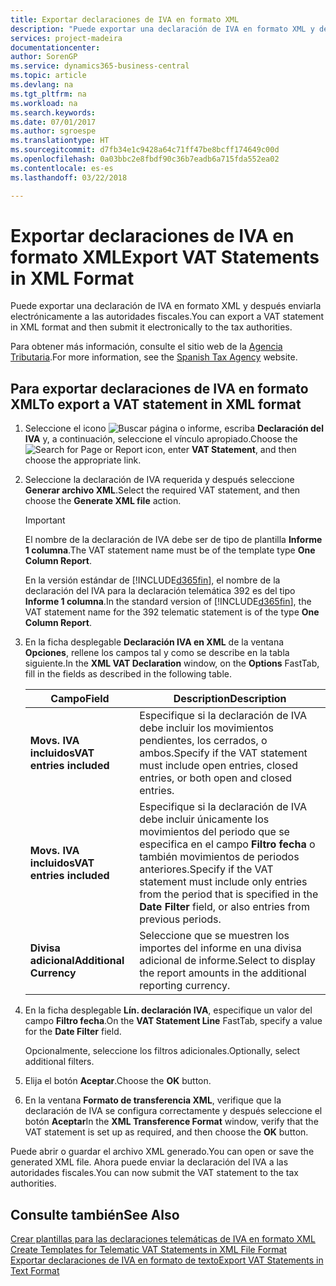 ```yaml
---
title: Exportar declaraciones de IVA en formato XML
description: "Puede exportar una declaración de IVA en formato XML y después enviarla electrónicamente a las autoridades fiscales."
services: project-madeira
documentationcenter: 
author: SorenGP
ms.service: dynamics365-business-central
ms.topic: article
ms.devlang: na
ms.tgt_pltfrm: na
ms.workload: na
ms.search.keywords: 
ms.date: 07/01/2017
ms.author: sgroespe
ms.translationtype: HT
ms.sourcegitcommit: d7fb34e1c9428a64c71ff47be8bcff174649c00d
ms.openlocfilehash: 0a03bbc2e8fbdf90c36b7eadb6a715fda552ea02
ms.contentlocale: es-es
ms.lasthandoff: 03/22/2018

---
```

# <a name="export-vat-statements-in-xml-format"></a><span data-ttu-id="3c62d-103">Exportar declaraciones de IVA en formato XML</span><span class="sxs-lookup"><span data-stu-id="3c62d-103">Export VAT Statements in XML Format</span></span>
<span data-ttu-id="3c62d-104">Puede exportar una declaración de IVA en formato XML y después enviarla electrónicamente a las autoridades fiscales.</span><span class="sxs-lookup"><span data-stu-id="3c62d-104">You can export a VAT statement in XML format and then submit it electronically to the tax authorities.</span></span>  

<span data-ttu-id="3c62d-105">Para obtener más información, consulte el sitio web de la [Agencia Tributaria](http://go.microsoft.com/fwlink/?LinkID=238181).</span><span class="sxs-lookup"><span data-stu-id="3c62d-105">For more information, see the [Spanish Tax Agency](http://go.microsoft.com/fwlink/?LinkID=238181) website.</span></span>  

## <a name="to-export-a-vat-statement-in-xml-format"></a><span data-ttu-id="3c62d-106">Para exportar declaraciones de IVA en formato XML</span><span class="sxs-lookup"><span data-stu-id="3c62d-106">To export a VAT statement in XML format</span></span>  

1.  <span data-ttu-id="3c62d-107">Seleccione el icono ![Buscar página o informe](../../media/ui-search/search_small.png "icono Buscar página o informe"), escriba **Declaración del IVA** y, a continuación, seleccione el vínculo apropiado.</span><span class="sxs-lookup"><span data-stu-id="3c62d-107">Choose the ![Search for Page or Report](../../media/ui-search/search_small.png "Search for Page or Report icon") icon, enter **VAT Statement**, and then choose the appropriate link.</span></span>  
2.  <span data-ttu-id="3c62d-108">Seleccione la declaración de IVA requerida y después seleccione **Generar archivo XML**.</span><span class="sxs-lookup"><span data-stu-id="3c62d-108">Select the required VAT statement, and then choose the **Generate XML file** action.</span></span>  

    > [!IMPORTANT]  
    >  <span data-ttu-id="3c62d-109">El nombre de la declaración de IVA debe ser de tipo de plantilla **Informe 1 columna**.</span><span class="sxs-lookup"><span data-stu-id="3c62d-109">The VAT statement name must be of the template type **One Column Report**.</span></span>  
    >   
    >  <span data-ttu-id="3c62d-110">En la versión estándar de [!INCLUDE[d365fin](../../includes/d365fin_md.md)], el nombre de la declaración del IVA para la declaración telemática 392 es del tipo **Informe 1 columna**.</span><span class="sxs-lookup"><span data-stu-id="3c62d-110">In the standard version of [!INCLUDE[d365fin](../../includes/d365fin_md.md)], the VAT statement name for the 392 telematic statement is of the type **One Column Report**.</span></span>  

3.  <span data-ttu-id="3c62d-111">En la ficha desplegable **Declaración IVA en XML** de la ventana **Opciones**, rellene los campos tal y como se describe en la tabla siguiente.</span><span class="sxs-lookup"><span data-stu-id="3c62d-111">In the **XML VAT Declaration** window, on the **Options** FastTab, fill in the fields as described in the following table.</span></span>  
  
    |<span data-ttu-id="3c62d-112">Campo</span><span class="sxs-lookup"><span data-stu-id="3c62d-112">Field</span></span>|<span data-ttu-id="3c62d-113">Description</span><span class="sxs-lookup"><span data-stu-id="3c62d-113">Description</span></span>|  
    |---------------------------------|---------------------------------------|  
    |<span data-ttu-id="3c62d-114">**Movs. IVA incluidos**</span><span class="sxs-lookup"><span data-stu-id="3c62d-114">**VAT entries included**</span></span>|<span data-ttu-id="3c62d-115">Especifique si la declaración de IVA debe incluir los movimientos pendientes, los cerrados, o ambos.</span><span class="sxs-lookup"><span data-stu-id="3c62d-115">Specify if the VAT statement must include open entries, closed entries, or both open and closed entries.</span></span>|  
    |<span data-ttu-id="3c62d-116">**Movs. IVA incluidos**</span><span class="sxs-lookup"><span data-stu-id="3c62d-116">**VAT entries included**</span></span>|<span data-ttu-id="3c62d-117">Especifique si la declaración de IVA debe incluir únicamente los movimientos del periodo que se especifica en el campo **Filtro fecha** o también movimientos de periodos anteriores.</span><span class="sxs-lookup"><span data-stu-id="3c62d-117">Specify if the VAT statement must include only entries from the period that is specified in the **Date Filter** field, or also entries from previous periods.</span></span>|  
    |<span data-ttu-id="3c62d-118">**Divisa adicional**</span><span class="sxs-lookup"><span data-stu-id="3c62d-118">**Additional Currency**</span></span>|<span data-ttu-id="3c62d-119">Seleccione que se muestren los importes del informe en una divisa adicional de informe.</span><span class="sxs-lookup"><span data-stu-id="3c62d-119">Select to display the report amounts in the additional reporting currency.</span></span>|  

4.  <span data-ttu-id="3c62d-120">En la ficha desplegable **Lín. declaración IVA**, especifique un valor del campo **Filtro fecha**.</span><span class="sxs-lookup"><span data-stu-id="3c62d-120">On the **VAT Statement Line** FastTab, specify a value for the **Date Filter** field.</span></span>  

    <span data-ttu-id="3c62d-121">Opcionalmente, seleccione los filtros adicionales.</span><span class="sxs-lookup"><span data-stu-id="3c62d-121">Optionally, select additional filters.</span></span>  
5.  <span data-ttu-id="3c62d-122">Elija el botón **Aceptar**.</span><span class="sxs-lookup"><span data-stu-id="3c62d-122">Choose the **OK** button.</span></span>  
6.  <span data-ttu-id="3c62d-123">En la ventana **Formato de transferencia XML**, verifique que la declaración de IVA se configura correctamente y después seleccione el botón **Aceptar**</span><span class="sxs-lookup"><span data-stu-id="3c62d-123">In the **XML Transference Format** window, verify that the VAT statement is set up as required, and then choose the **OK** button.</span></span>  

<span data-ttu-id="3c62d-124">Puede abrir o guardar el archivo XML generado.</span><span class="sxs-lookup"><span data-stu-id="3c62d-124">You can open or save the generated XML file.</span></span> <span data-ttu-id="3c62d-125">Ahora puede enviar la declaración del IVA a las autoridades fiscales.</span><span class="sxs-lookup"><span data-stu-id="3c62d-125">You can now submit the VAT statement to the tax authorities.</span></span>  

## <a name="see-also"></a><span data-ttu-id="3c62d-126">Consulte también</span><span class="sxs-lookup"><span data-stu-id="3c62d-126">See Also</span></span>  
 <span data-ttu-id="3c62d-127">[Crear plantillas para las declaraciones telemáticas de IVA en formato XML](how-to-create-templates-for-telematic-vat-statements-in-xml-file-format.md) </span><span class="sxs-lookup"><span data-stu-id="3c62d-127">[Create Templates for Telematic VAT Statements in XML File Format](how-to-create-templates-for-telematic-vat-statements-in-xml-file-format.md) </span></span>  
 [<span data-ttu-id="3c62d-128">Exportar declaraciones de IVA en formato de texto</span><span class="sxs-lookup"><span data-stu-id="3c62d-128">Export VAT Statements in Text Format</span></span>](how-to-export-vat-statements-in-text-format.md)

